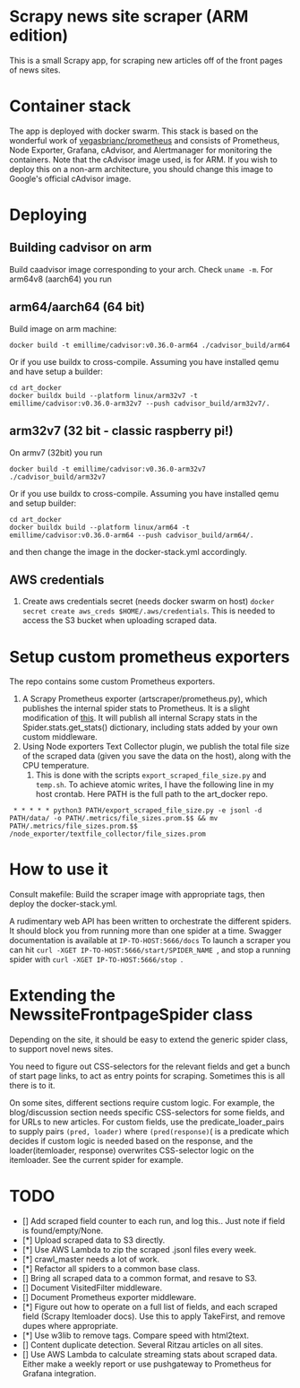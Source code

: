 # Scrapy news site scraper (ARM edition)

This is a small Scrapy app, for scraping new articles off of the front pages of news sites.

# Container stack

The app is deployed with docker swarm. This stack is based on the wonderful work of [vegasbrianc/prometheus](https://github.com/vegasbrianc/prometheus) and consists of Prometheus, Node Exporter, Grafana, cAdvisor, and Alertmanager for monitoring the containers. Note that the cAdvisor image used, is for ARM. If you wish to deploy this on a non-arm architecture, you should change this image to Google's official cAdvisor image.

# Deploying

## Building cadvisor on arm

Build caadvisor image corresponding to your arch. Check ```uname -m```. For arm64v8 (aarch64) you run

## arm64/aarch64 (64 bit)

Build image on arm machine:
```
docker build -t emillime/cadvisor:v0.36.0-arm64 ./cadvisor_build/arm64
```
Or if you use buildx to cross-compile. Assuming you have installed qemu and have setup a builder:
```
cd art_docker
docker buildx build --platform linux/arm32v7 -t emillime/cadvisor:v0.36.0-arm32v7 --push cadvisor_build/arm32v7/.
```

## arm32v7 (32 bit - classic raspberry pi!)


On armv7 (32bit) you run
```
docker build -t emillime/cadvisor:v0.36.0-arm32v7 ./cadvisor_build/arm32v7
```
Or if you use buildx to cross-compile. Assuming you have installed qemu and setup builder:
```
cd art_docker
docker buildx build --platform linux/arm64 -t emillime/cadvisor:v0.36.0-arm64 --push cadvisor_build/arm64/.
```

and then change the image in the docker-stack.yml accordingly.

## AWS credentials

1) Create aws credentials secret (needs docker swarm on host) ```docker secret create aws_creds $HOME/.aws/credentials```. This is needed to access the S3 bucket when uploading scraped data.

# Setup custom prometheus exporters

The repo contains some custom Prometheus exporters.
1) A Scrapy Prometheus exporter (artscraper/prometheus.py), which publishes the internal spider stats to Prometheus. It is a slight modification of [this](https://github.com/rangertaha/scrapy-prometheus-exporter). It will publish all internal Scrapy stats in the Spider.stats.get_stats() dictionary, including stats added by your own custom middleware.
2) Using Node exporters Text Collector plugin, we publish the total file size of the scraped data (given you save the data on the host), along with the CPU temperature.
   1) This is done with the scripts ```export_scraped_file_size.py``` and ```temp.sh```. To achieve atomic writes, I have the following line in my host crontab. Here PATH is the full path to the art_docker repo.
   
``` * * * * * python3 PATH/export_scraped_file_size.py -e jsonl -d PATH/data/ -o PATH/.metrics/file_sizes.prom.$$ && mv PATH/.metrics/file_sizes.prom.$$ /node_exporter/textfile_collector/file_sizes.prom```



# How to use it

Consult makefile: Build the scraper image with appropriate tags, then deploy the docker-stack.yml.

A rudimentary web API has been written to orchestrate the different spiders. It should block you from running more than one spider at a time.
Swagger documentation is available at
```IP-TO-HOST:5666/docs```
To launch a scraper you can hit ```curl -XGET IP-TO-HOST:5666/start/SPIDER_NAME ```, and stop a running spider with ```curl -XGET IP-TO-HOST:5666/stop ```.

# Extending the NewssiteFrontpageSpider class
Depending on the site, it should be easy to extend the generic spider class, to support novel news sites.

You need to figure out CSS-selectors for the relevant fields and get a bunch of start page links, to act as entry points for scraping. Sometimes this is all there is to it.

On some sites, different sections require custom logic. For example, the blog/discussion section needs specific CSS-selectors for some fields, and for URLs to new articles. For custom fields, use the predicate_loader_pairs to supply pairs
```(pred, loader)```
where ```(pred(response)```( is a predicate which decides if custom logic is needed based on the response, and the loader(itemloader, response) overwrites CSS-selector logic on the itemloader. See the current spider for example.



# TODO

- [] Add scraped field counter to each run, and log this.. Just note if field is found/empty/None.
- [*] Upload scraped data to S3 directly.
- [*] Use AWS Lambda to zip the scraped .jsonl files every week.
- [*] crawl_master needs a lot of work.
- [*] Refactor all spiders to a common base class.
- [] Bring all scraped data to a common format, and resave to S3.
- [] Document VisitedFilter middleware.
- [] Document Prometheus exporter middleware.
- [*] Figure out how to operate on a full list of fields, and each scraped field (Scrapy Itemloader docs). Use this to apply TakeFirst, and remove dupes where appropriate.
- [*] Use w3lib to remove tags. Compare speed with html2text.
- [] Content duplicate detection. Several Ritzau articles on all sites.
- [] Use AWS Lambda to calculate streaming stats about scraped data. Either make a weekly report or use pushgateway to Prometheus for Grafana integration.